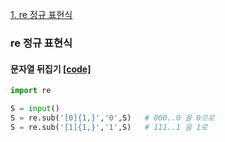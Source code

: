 [1. re 정규 표현식](#re-정규-표현식)

### re 정규 표현식

#### 문자열 뒤집기 [[code]](https://github.com/songhee-lee/2023-python-coding-test/blob/main/1.%20Greedy/Joohyun/%EB%AC%B8%EC%9E%90%EC%97%B4%20%EB%92%A4%EC%A7%91%EA%B8%B0.py)
```python
import re

S = input()
S = re.sub('[0]{1,}','0',S)   # 000..0 을 0으로
S = re.sub('[1]{1,}','1',S)   # 111..1 을 1로
```

